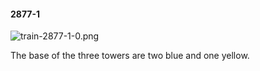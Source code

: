 #### 2877-1
![train-2877-1-0.png](https://github.com/lil-lab/nlvr/raw/master/nlvr/train/images/58/train-2877-1-0.png "train-2877-1-0.png")

The base of the three towers are two blue and one yellow.
